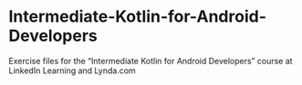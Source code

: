 # Intermediate-Kotlin-for-Android-Developers
Exercise files for the “Intermediate Kotlin for Android Developers” course at LinkedIn Learning and Lynda.com

